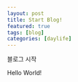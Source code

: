 ```yaml
---
layout: post
title: Start Blog!
featured: true
tags: [blog]
categories: [daylife]
---
```


블로그 시작

Hello World!
